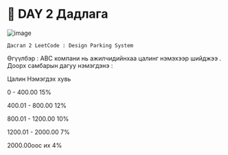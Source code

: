 # 📌 DAY 2 Дадлага
![image](https://github.com/user-attachments/assets/f3463bd8-ae3b-4059-8f07-4eaec18ae1f6)

    Дасгал 2 LeetCode : Design Parking System 
  Өгүүлбэр : ABC компани нь ажилчидийнхаа цалинг нэмэхээр шийджээ . Доорх самбарын дагуу нэмэгдэнэ :
  
   Цалин                            Нэмэгдэх хувь         
   
0 - 400.00                              15%

400.01 - 800.00                         12%

800.01 - 1200.00                        10%

1200.01 - 2000.00                        7%

2000.00ooc их                            4%


